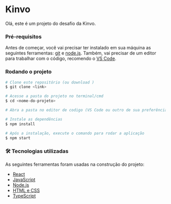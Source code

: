 # Kinvo

Olá, este é um projeto do desafio da Kinvo.

### Pré-requisitos

Antes de começar, você vai precisar ter instalado em sua máquina as seguintes ferramentas:
[git](https://git-scm.com) e [node.js](https://nodejs.org/en/).
Também, vai precisar de um editor para trabalhar com o código, recomendo o [VS Code](https://code.visualstudio.com/).

### Rodando o projeto

```bash
# Clone este repositório (ou download )
$ git clone <link>

# Acesse a pasta do projeto no terminal/cmd
$ cd <nome-do-projeto>

# Abra a pasta no editor de codigo (VS Code ou outro de sua preferência).

# Instale as dependências
$ npm install

# Após a instalação, execute o comando para rodar a aplicação
$ npm start
```

### 🛠 Tecnologias utilizadas

As seguintes ferramentas foram usadas na construção do projeto:

- [React](https://pt-br.reactjs.org/)
- [JavaScript](https://developer.mozilla.org/pt-BR/docs/Web/JavaScript)
- [Node.js](https://nodejs.org/en/)
- [HTML e CSS](https://www.w3schools.com/)
- [TypeScript](https://www.typescriptlang.org/)
